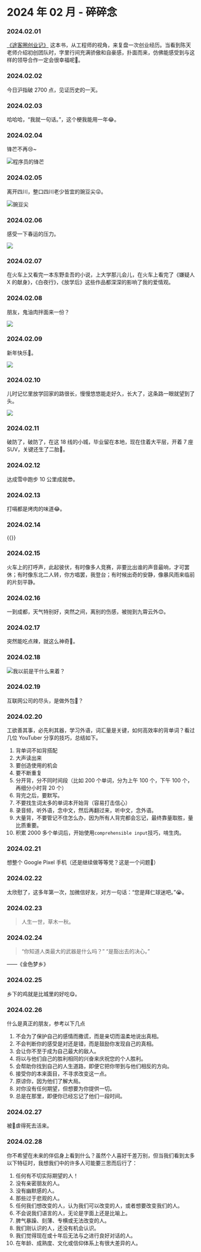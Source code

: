 # 2024 年 02 月 - 碎碎念


### 2024.02.01
[《途客圈创业记》](https://book.douban.com/subject/26739566/) 这本书，从工程师的视角，来复盘一次创业经历。当看到陈天老师介绍初创团队时，字里行间充满骄傲和自豪感，扑面而来，仿佛能感受到与这样的领导合作一定会很幸福呢🥰。

### 2024.02.02
今日沪指破 2700 点，见证历史的一天。

### 2024.02.03
哈哈哈，“我就一句话。”，这个梗我能用一年😂。

### 2024.02.04
锋芒不再😢~

![程序员的锋芒](https://image.ericzzz.com/2024/02/04/a4cd1753-02a6-44bd-9803-1ae1278c2e7a.webp)

### 2024.02.05
离开四川，整口四川老少皆宜的豌豆尖😜。

![豌豆尖](https://image.ericzzz.com/2024%2F02%2F11%2F0a35a788-7b83-4d5c-8171-3a49675dcda3.webp)

### 2024.02.06
感受一下春运的压力。

![](https://image.ericzzz.com/2024%2F02%2F11%2F0c09dca6-85cc-48b0-97e5-5bf0037442ce.webp)

### 2024.02.07
在火车上又看完一本东野圭吾的小说，上大学那儿会儿，在火车上看完了《嫌疑人 X 的献身》，《白夜行》，《放学后》这些作品都深深的影响了我的爱情观。

### 2024.02.08
朋友，鬼油肉拌面来一份？

![](https://image.ericzzz.com/2024%2F02%2F11%2Fc7cb499f-5cde-47b1-80a0-60e3024efc43.webp)

### 2024.02.09
新年快乐🎉。

![](https://image.ericzzz.com/2024%2F02%2F11%2F8d61cbfa-e5a9-4150-8c62-0884ed9b191f.webp)

### 2024.02.10
儿时记忆里放学回家的路很长，慢慢悠悠能走好久，长大了，这条路一眼就望到了头。

![](https://image.ericzzz.com/2024%2F02%2F11%2Fb812e167-ea48-418f-b836-13a676d53f3a.webp)

### 2024.02.11
破防了，破防了，在这 18 线的小城，毕业留在本地，现在住着大平层，开着 7 座 SUV，关键还生了二胎🥲。

### 2024.02.12
达成雪中跑步 10 公里成就😎。

### 2024.02.13
打嗝都是烤肉的味道😂。

### 2024.02.14
{{<youtube A1zYsCFjoKY>}}

### 2024.02.15
火车上的打呼声，此起彼伏，有时像多人竞赛，非要比出谁的声音最响，才可罢休；有时像东北二人转，你方唱罢，我登台；有时候出奇的安静，像暴风雨来临前的片刻平静。

### 2024.02.16
一到成都，天气特别好，突然之间，离别的伤感，被抛到九霄云外😊。

### 2024.02.17
突然能吃点辣，就这么神奇🤔。

### 2024.02.18

![我以前是干什么来着？](https://image.ericzzz.com/2024%2F02%2F18%2Fa8a1efafly1gbv1dmw1f3j20y50xwadb-1971259648.webp)

### 2024.02.19
互联网公司的尽头，是做外包🤔？

### 2024.02.20
工欲善其事，必先利其器，学习外语，词汇量是关键，如何高效率的背单词？看过几位 YouTuber 分享的技巧，总结如下。

1. 背单词不如背搭配
2. 大声读出来
3. 要创造使用的机会
4. 要不断重复
5. 分开背，分不同时间段（比如 200 个单词，分为上午 100 个，下午 100 个，再细分小时背 20 个）
6. 背完之后，要默写。
7. 不要找生词太多的单词本开始背（容易打击信心）
8. 录音频，听外语，念中文，然后再翻过来，听中文，念外语。
9. 大量背，不要管记不住怎么办，因为所有人背完都会忘记，最终靠量取胜，量比质重要。
10. 积累 2000 多个单词后，开始使用`comprehensible input`技巧，啃生肉。

### 2024.02.21
想整个 Google Pixel 手机（还是继续做等等党？这是一个问题🤔）

### 2024.02.22
太欣慰了，这多年第一次，加微信好友，对方一句话：“您是拜仁球迷吧。”😭。

### 2024.02.23
> 人生一世，草木一秋。

### 2024.02.24
> “你知道人类最大的武器是什么吗？”
> “是豁出去的决心。”

——《金色梦乡》

### 2024.02.25
乡下的鸡就是比城里的好吃😋。

### 2024.02.26
什么是真正的朋友，参考以下几点
1. 不会为了保护自己的感情而撒谎，而是亲切而温柔地说出真相。
2. 不会判断你的感受是对还是错，而是鼓励你发现自己的真相。
3. 会让你不至于成为自己最大的敌人。
4. 将以与他们自己的胜利相同的兴奋来庆祝您的个人胜利。
5. 会帮助你找到自己的人生道路，即便它把你带到与他们相反的方向。
6. 接受你的本来面目，不寻求改变这一点。
7. 原谅你，因为他们了解大局。
8. 对你没有任何期望，但想要为你提供一切。
9. 总是在那里，即便你已经忘记了他们一段时间。

### 2024.02.27
被🦀虐得死去活来。

### 2024.02.28
你不希望在未来的伴侣身上看到什么？虽然个人喜好千差万别，但当我们看到太多以下特征时，我想我们中的许多人可能要三思而后行了：
1. 任何有不切实际期望的人！
2. 没有亲密朋友的人。
3. 没有幽默感的人。
4. 那些过于悲观的人。
5. 任何我们想改变的人，认为我们可以改变的人，或者想要改变我们的人。
6. 不会说我们语言的人，无论是字面上还是比喻上。
7. 脾气暴躁、刻薄、专横或无法改变的人。
8. 我们刚认识的人，还没有机会认识。
9. 我们觉得现在或十年后无法与之进行良好对话的人。
10. 在年龄、成熟度、文化或信仰体系上有很大差异的人。
